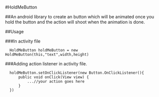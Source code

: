 #HoldMeButton

##An android library to create an button which will be animated once you hold the button and the action will shoot when the animation is done.

##Usage

###In activity file
```
  HoldMeButton holdMeButton = new HoldMeButton(this,"text",width,height)
```

###Adding action listener in activity file.

```
  holdMeButton.setOnClickListener(new Button.OnClickListener(){
      public void onClick(View view) {
          ...//your action goes here
      }
  })
```
